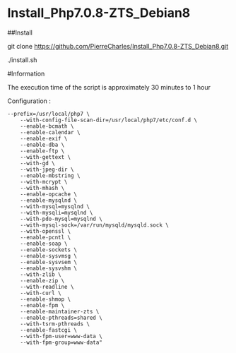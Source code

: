 # Install_Php7.0.8-ZTS_Debian8

##Install

git clone https://github.com/PierreCharles/Install_Php7.0.8-ZTS_Debian8.git

./install.sh

#Information

The execution time of the script is approximately 30 minutes to 1 hour

Configuration :

	--prefix=/usr/local/php7 \
        --with-config-file-scan-dir=/usr/local/php7/etc/conf.d \
        --enable-bcmath \
        --enable-calendar \
        --enable-exif \
        --enable-dba \
        --enable-ftp \
        --with-gettext \
        --with-gd \
        --with-jpeg-dir \
        --enable-mbstring \
        --with-mcrypt \
        --with-mhash \
        --enable-opcache \
        --enable-mysqlnd \
        --with-mysql=mysqlnd \
        --with-mysqli=mysqlnd \
        --with-pdo-mysql=mysqlnd \
        --with-mysql-sock=/var/run/mysqld/mysqld.sock \
        --with-openssl \
        --enable-pcntl \
        --enable-soap \
        --enable-sockets \
        --enable-sysvmsg \
        --enable-sysvsem \
        --enable-sysvshm \
        --with-zlib \
        --enable-zip \
        --with-readline \
        --with-curl \
        --enable-shmop \
        --enable-fpm \
        --enable-maintainer-zts \
        --enable-pthreads=shared \
        --with-tsrm-pthreads \
        --enable-fastcgi \
        --with-fpm-user=www-data \
        --with-fpm-group=www-data"
